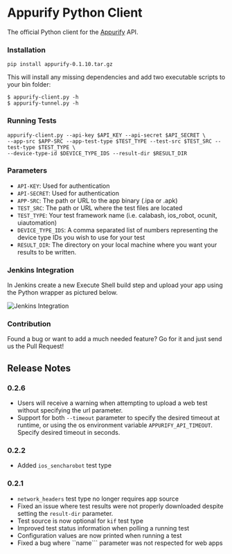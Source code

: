 # Appurify Python Client

The official Python client for the [Appurify](http://www.appurify.com) API.

### Installation

```
pip install appurify-0.1.10.tar.gz
```

This will install any missing dependencies and add two executable scripts to your bin folder:

```
$ appurify-client.py -h
$ appurify-tunnel.py -h
```

### Running Tests

```
appurify-client.py --api-key $API_KEY --api-secret $API_SECRET \
--app-src $APP-SRC --app-test-type $TEST_TYPE --test-src $TEST_SRC --test-type $TEST_TYPE \
--device-type-id $DEVICE_TYPE_IDS --result-dir $RESULT_DIR
```

### Parameters

- `API-KEY`: Used for authentication
- `API-SECRET`: Used for authentication
- `APP-SRC`: The path or URL to the app binary (.ipa or .apk)
- `TEST_SRC`: The path or URL where the test files are located
- `TEST_TYPE`: Your test framework name (i.e. calabash, ios_robot, ocunit, uiautomation)
- `DEVICE_TYPE_IDS`: A comma separated list of numbers representing the device type IDs you wish to use for your test
- `RESULT_DIR`: The directory on your local machine where you want your results to be written.

### Jenkins Integration
In Jenkins create a new Execute Shell build step and upload your app using the Python wrapper as pictured below.

![Jenkins Integration](https://raw.github.com/appurify/appurify-python/master/jenkins.png)

### Contribution

Found a bug or want to add a much needed feature?  Go for it and just send us the Pull Request!

## Release Notes

### 0.2.6
- Users will receive a warning when attempting to upload a web test without specifying the url parameter.
- Support for both ```--timeout``` parameter to specify the desired timeout at runtime, or using the os environment variable ```APPURIFY_API_TIMEOUT```. Specify desired timeout in seconds. 

### 0.2.2

- Added ```ios_sencharobot``` test type 

### 0.2.1

- ```network_headers``` test type no longer requires app source
- Fixed an issue where test results were not properly downloaded despite setting the ```result-dir``` parameter.
- Test source is now optional for ```kif``` test type
- Improved test status information when polling a running test
- Configuration values are now printed when running a test
- Fixed a bug where ``name``` parameter was not respected for web apps
